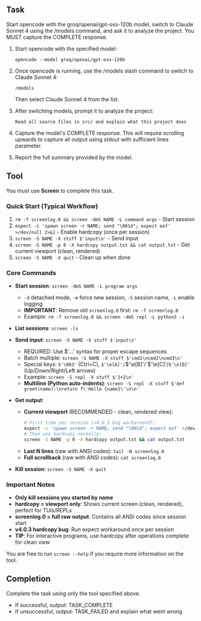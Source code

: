 ## Task

Start opencode with the groq/openai/gpt-oss-120b model, switch to Claude Sonnet 4 using the /models command, and ask it to analyze the project. You MUST capture the COMPLETE response.

1. Start opencode with the specified model:
   ```
   opencode --model groq/openai/gpt-oss-120b
   ```

2. Once opencode is running, use the /models slash command to switch to Claude Sonnet 4:
   ```
   /models
   ```
   Then select Claude Sonnet 4 from the list.

3. After switching models, prompt it to analyze the project:
   ```
   Read all source files in src/ and explain what this project does
   ```

4. Capture the model's COMPLETE response. This will require scrolling upwards to capture all output using stdout with sufficient lines parameter.

5. Report the full summary provided by the model.

## Tool

You must use **Screen** to complete this task.

### Quick Start (Typical Workflow)
1. `rm -f screenlog.0 && screen -dmS NAME -L command args` - Start session
2. `expect -c 'spawn screen -r NAME; send "\001d"; expect eof' >/dev/null 2>&1` - Enable hardcopy (once per session)
3. `screen -S NAME -X stuff $'input\n'` - Send input
4. `screen -S NAME -p 0 -X hardcopy output.txt && cat output.txt` - Get current viewport (clean, rendered)
5. `screen -S NAME -X quit` - Clean up when done

### Core Commands

- **Start session**: `screen -dmS NAME -L program args`
  - `-d` detached mode, `-m` force new session, `-S` session name, `-L` enable logging
  - **IMPORTANT**: Remove old `screenlog.0` first: `rm -f screenlog.0`
  - Example: `rm -f screenlog.0 && screen -dmS repl -L python3 -i`

- **List sessions**: `screen -ls`

- **Send input**: `screen -S NAME -X stuff $'input\n'`
  - REQUIRED: Use $'...' syntax for proper escape sequences
  - Batch multiple: `screen -S NAME -X stuff $'cmd1\ncmd2\ncmd3\n'`
  - Special keys: `$'\003'` (Ctrl+C), `$'\e[A]'/`$'\e[B]'/`$'\e[C]'/`$'\e[D]'` (Up/Down/Right/Left arrows)
  - Example: `screen -S repl -X stuff $'2+2\n'`
  - **Multiline (Python auto-indents)**: `screen -S repl -X stuff $'def greet(name):\nreturn f\'Hello {name}\'\n\n'`

- **Get output**:
  - **Current viewport** (RECOMMENDED - clean, rendered view):
    ```bash
    # First time per session (v4.0.3 bug workaround):
    expect -c 'spawn screen -r NAME; send "\001d"; expect eof' >/dev/null 2>&1
    # Then use hardcopy normally:
    screen -S NAME -p 0 -X hardcopy output.txt && cat output.txt
    ```
  - **Last N lines** (raw with ANSI codes): `tail -N screenlog.0`
  - **Full scrollback** (raw with ANSI codes): `cat screenlog.0`

- **Kill session**: `screen -S NAME -X quit`

### Important Notes
- **Only kill sessions you started by name**
- **hardcopy = viewport only**: Shows current screen (clean, rendered), perfect for TUIs/REPLs
- **screenlog.0 = full raw output**: Contains all ANSI codes since session start
- **v4.0.3 hardcopy bug**: Run expect workaround once per session
- **TIP**: For interactive programs, use hardcopy after operations complete for clean view

You are free to run `screen --help` if you require more information on the tool.

## Completion

Complete the task using only the tool specified above.
- If successful, output: TASK_COMPLETE
- If unsuccessful, output: TASK_FAILED and explain what went wrong